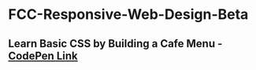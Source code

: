 # FCC-Responsive-Web-Design-Beta
## Learn Basic CSS by Building a Cafe Menu - [CodePen Link](https://codepen.io/S4ch1/full/gOGvEqy)
